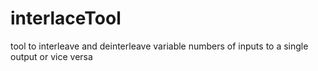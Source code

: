 # interlaceTool
tool to interleave and deinterleave variable numbers of inputs to a single output or vice versa
